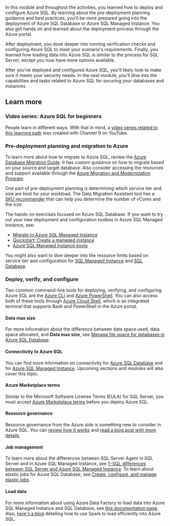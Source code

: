 In this module and throughout the activities, you learned how to deploy and configure Azure SQL. By learning about the pre-deployment planning guidance and best practices, you'll be more prepared going into the deployment of Azure SQL Database or Azure SQL Managed Instance. You also got hands on and learned about the deployment process through the Azure portal.

After deployment, you dove deeper into running verification checks and configuring Azure SQL to meet your scenario's requirements. Finally, you learned how loading data into Azure SQL is similar to the process for SQL Server, except you now have more options available.

After you've deployed and configured Azure SQL, you'll likely look to make sure it meets your security needs. In the next module, you'll dive into the capabilities and tasks related to Azure SQL for securing your databases and instances.

## Learn more

### Video series: Azure SQL for beginners

People learn in different ways. With that in mind, a [video series related to this learning path](https://aka.ms/azuresql4beginnersyt?azure-portal=true) was created with Channel 9 on YouTube.

### Pre-deployment planning and migration to Azure

To learn more about how to migrate to Azure SQL, review the [Azure Database Migration Guide](https://datamigration.microsoft.com). It has custom guidance on how to migrate based on your source and target database. Also consider accessing the resources and support available through the [Azure Migration and Modernization Program](https://azure.com/ammp).  

One part of pre-deployment planning is determining which service tier and size are best for your workload. The Data Migration Assistant tool has a [SKU recommender](/sql/dma/dma-sku-recommend-sql-db?view=sql-server-ver15&azure-portal=true) that can help you determine the number of vCores and the size. 

The hands-on exercises focused on Azure SQL Database. If you want to try out your new deployment and configuration toolbox in Azure SQL Managed Instance, see:

- [Migrate to Azure SQL Managed Instance](/azure/dms/tutorial-sql-server-managed-instance-online)
- [Quickstart: Create a managed instance](/azure/sql-database/sql-database-managed-instance-get-started?azure-portal=true)
- [Azure SQL Managed Instance pools](/azure/sql-database/sql-database-instance-pools-how-to#create-an-instance-pool?azure-portal=true)

You might also want to dive deeper into the resource limits based on service tier and configuration for [SQL Managed Instance](/azure/azure-sql/managed-instance/resource-limits?azure-portal=true) and [SQL Database](/azure/azure-sql/database/resource-limits-vcore-single-databases?azure-portal=true).

### Deploy, verify, and configure

Two common command-line tools for deploying, verifying, and configuring Azure SQL are the [Azure CLI](/cli/azure/?azure-portal=true) and [Azure PowerShell](/powershell/azure?azure-portal=true). You can also access both of these tools through [Azure Cloud Shell](/azure/cloud-shell/overview?azure-portal=true), which is an integrated terminal that supports Bash and PowerShell in the Azure portal.

#### Data max size

For more information about the difference between data space used, data space allocated, and **Data max size**, see [Manage file space for databases in Azure SQL Database](/azure/sql-database/sql-database-file-space-management#understanding-types-of-storage-space-for-a-database?azure-portal=true).

#### Connectivity to Azure SQL

You can find more information on connectivity for [Azure SQL Database](/azure/sql-database/sql-database-connectivity-architecture?azure-portal=true) and for [Azure SQL Managed Instance](/azure/sql-database/sql-database-managed-instance-connectivity-architecture?azure-portal=true). Upcoming sections and modules will also cover this topic.  

#### Azure Marketplace terms

Similar to the Microsoft Software License Terms (EULA) for SQL Server, you must accept [Azure Marketplace terms](https://azure.microsoft.com/support/legal/marketplace-terms/) before you deploy Azure SQL.

#### Resource governance

Resource governance from the Azure side is something new to consider in Azure SQL. You can [review how it works](https://azure.microsoft.com/blog/resource-governance-in-azure-sql-database/?azure-portal=true) and [read a blog post with more details](https://azure.microsoft.com/blog/resource-governance-in-azure-sql-database/?azure-portal=true).

#### Job management

To learn more about the differences between SQL Server Agent in SQL Server and in Azure SQL Managed Instance, see [T-SQL differences between SQL Server and Azure SQL Managed Instance](/azure/azure-sql/managed-instance/transact-sql-tsql-differences-sql-server#sql-server-agent?azure-portal=true). To learn about elastic jobs for Azure SQL Database, see [Create, configure, and manage elastic jobs](/azure/azure-sql/database/elastic-jobs-overview?azure-portal=true).

#### Load data

For more information about using Azure Data Factory to load data into Azure SQL Managed Instance and SQL Database, see [this documentation page](/azure/data-factory/connector-sql-server). Also, [here's a blog](https://techcommunity.microsoft.com/t5/datacat/turbo-boost-data-loads-from-spark-using-sql-spark-connector/ba-p/305523) detailing how to use Spark to load efficiently into Azure SQL.
